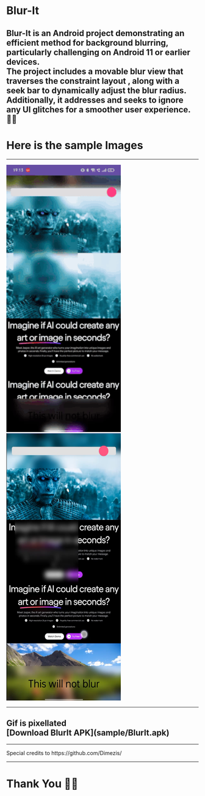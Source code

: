 
# Blur-It 

<H2>Blur-It is an Android project demonstrating an efficient method for background blurring, particularly challenging on Android 11 or earlier devices. 
<br/>The project includes a movable blur view that traverses the constraint layout </b>, along with a seek bar to dynamically adjust the blur radius. Additionally, 
  it addresses and seeks to ignore any UI glitches for a smoother user experience. 🙏🏻 </H2>

<H1>Here is the sample Images</H1>
<hr />
<div>
<img src="sample/Blur video.gif" alt="BlurIt Demo" width="300" height="700">
<img src="sample/Blur Pic.png" alt="BlurIt Demo" width="300" height="700">
</div>
<hr />
<H2>Gif is pixellated <br/>
[Download BlurIt APK](sample/BlurIt.apk)
</H2>
<hr />
Special credits to 
https://github.com/Dimezis/
<hr />
<H1>Thank You 🙏🏻</H1>
